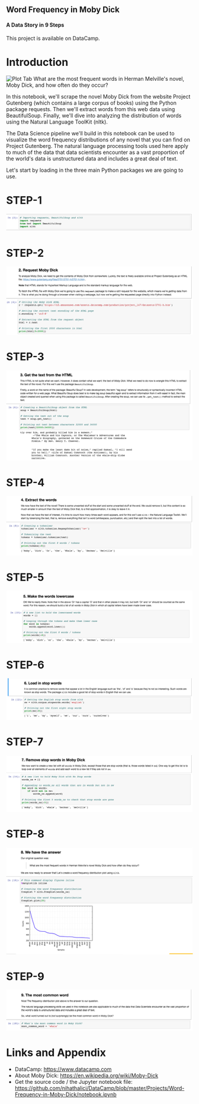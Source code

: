 ## Word Frequency in Moby Dick
#### A Data Story in 9 Steps

This project is available on DataCamp.

Introduction
========================================================

![Plot Tab](https://upload.wikimedia.org/wikipedia/commons/thumb/8/8c/Herman_Melville_signature_Moby_Dick.svg/269px-Herman_Melville_signature_Moby_Dick.svg.png) 
What are the most frequent words in Herman Melville's novel, Moby Dick, and how often do they occur?

In this notebook, we'll scrape the novel Moby Dick from the website Project Gutenberg (which contains a large corpus of books) using the Python package requests. Then we'll extract words from this web data using BeautifulSoup. Finally, we'll dive into analyzing the distribution of words using the Natural Language ToolKit (nltk).

The Data Science pipeline we'll build in this notebook can be used to visualize the word frequency distributions of any novel that you can find on Project Gutenberg. The natural language processing tools used here apply to much of the data that data scientists encounter as a vast proportion of the world's data is unstructured data and includes a great deal of text.

Let's start by loading in the three main Python packages we are going to use.

STEP-1
========================================================
![Plot Tab](https://github.com/nihathalici/DataCamp/blob/master/Projects/Word-Frequency-in-Moby-Dick/img/1.png)

STEP-2
========================================================
![Plot Tab](https://github.com/nihathalici/DataCamp/blob/master/Projects/Word-Frequency-in-Moby-Dick/img/2.png)

STEP-3
========================================================
![Plot Tab](https://github.com/nihathalici/DataCamp/blob/master/Projects/Word-Frequency-in-Moby-Dick/img/3.png)

STEP-4
========================================================
![Plot Tab](https://github.com/nihathalici/DataCamp/blob/master/Projects/Word-Frequency-in-Moby-Dick/img/4.png)

STEP-5
========================================================
![Plot Tab](https://github.com/nihathalici/DataCamp/blob/master/Projects/Word-Frequency-in-Moby-Dick/img/5.png)

STEP-6
========================================================
![Plot Tab](https://github.com/nihathalici/DataCamp/blob/master/Projects/Word-Frequency-in-Moby-Dick/img/6.png)

STEP-7
========================================================
![Plot Tab](https://github.com/nihathalici/DataCamp/blob/master/Projects/Word-Frequency-in-Moby-Dick/img/7.png)

STEP-8
========================================================
![Plot Tab](https://github.com/nihathalici/DataCamp/blob/master/Projects/Word-Frequency-in-Moby-Dick/img/8.png)

STEP-9
========================================================
![Plot Tab](https://github.com/nihathalici/DataCamp/blob/master/Projects/Word-Frequency-in-Moby-Dick/img/9.png)




Links and Appendix
========================================================

- DataCamp: https://www.datacamp.com
- About Moby Dick: https://en.wikipedia.org/wiki/Moby-Dick
- Get the source code / the Jupyter notebook file: https://github.com/nihathalici/DataCamp/blob/master/Projects/Word-Frequency-in-Moby-Dick/notebook.ipynb
